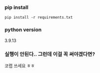 ### pip install
`pip install -r requirements.txt`

### python version
3.9.13

### 실행이 안된다.. 그런데 이걸 꼭 써야겠다면?
코랩 쓰세요 ㅎㅎ